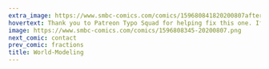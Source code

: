```yaml
---
extra_image: https://www.smbc-comics.com/comics/159680841820200807after.png
hovertext: Thank you to Patreon Typo Squad for helping fix this one. If any errors remain, it is entirely their fault.
image: https://www.smbc-comics.com/comics/1596808345-20200807.png
next_comic: contact
prev_comic: fractions
title: World-Modeling
---
```


